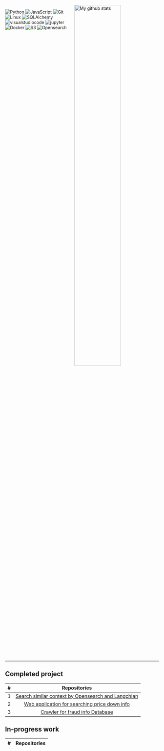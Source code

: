 <img width="55%" align="right" alt="My github stats" src="https://github-readme-stats-sigma-five.vercel.app/api?username=944750720&show_icons=true&hide_border=true"/>

![Python](https://img.shields.io/badge/Python-yellow?logo=Python)
![JavaScript](https://img.shields.io/badge/JavaScript-blue?logo=javascript)
![Git](https://img.shields.io/badge/Git-white?logo=Git)
![Linux](https://img.shields.io/badge/Linux-black?logo=Linux)
![SQLAlchemy](https://img.shields.io/badge/SQLAlchemy-red?logo=SQLAlchemy)
![visualstudiocode](https://img.shields.io/badge/VSCode-blue?logo=visualstudiocode)
![jupyter](https://img.shields.io/badge/Jupyter-white?logo=jupyter)
![Docker](https://img.shields.io/badge/Docker-blue?logo=Docker)
![S3](https://img.shields.io/badge/AmazonS3-orange?logo=AmazonS3)
![Opensearch](https://img.shields.io/badge/Opensearch-blue?logo=Opensearch)


<hr width="100%">

## Completed project

| # |                                                              Repositories                                                              |
| :-: | :------------------------------------------------------------------------------------------------------------------------------------: |
| 1 | [Search similar context by Opensearch and Langchian](https://github.com/944750720/Search_similar_context_by_Opensearch_and_Langchian/tree/main) |
| 2 | [Web application for searching price down info](https://github.com/944750720/intern) |
| 3 | [Crawler for fraud info Database](https://github.com/944750720/crawler-for-fraud-info-database) |

##  In-progress work
| # |                                                              Repositories                                                              |
| :-: | :------------------------------------------------------------------------------------------------------------------------------------: |
